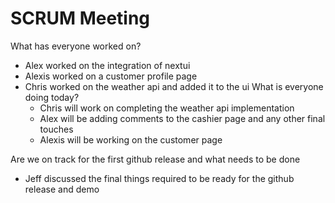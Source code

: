 # SCRUM Meeting

What has everyone worked on?
- Alex worked on the integration of nextui
- Alexis worked on a customer profile page
- Chris worked on the weather api and added it to the ui
What is everyone doing today?
    - Chris will work on completing the weather api implementation
    - Alex will be adding comments to the cashier page and any other final touches
    - Alexis will be working on the customer page

Are we on track for the first github release and what needs to be done
- Jeff discussed the final things required to be ready for the github release and demo
